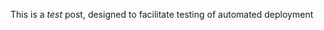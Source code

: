 <!-- 
.. link: 
.. description: 
.. tags: draft,Technology
.. date: 2014/12/24 14:11:00
.. spellcheck_exceptions: 
.. is_orphan: True
.. title: Testing deployment
.. slug: testing_deployment
-->

This is a *test* post, designed to facilitate testing of automated deployment
